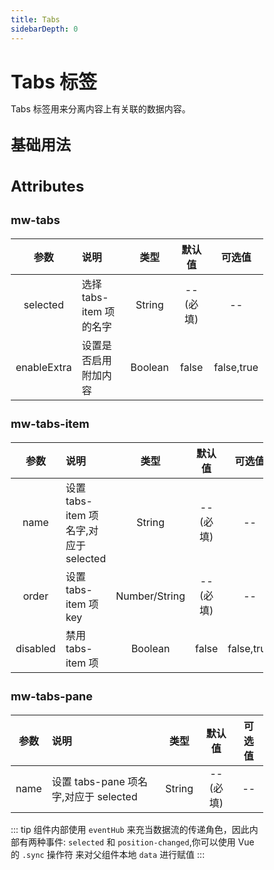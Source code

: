 ```yaml
---
title: Tabs
sidebarDepth: 0
---
```


<style lang="scss">
    * { margin: 0; padding: 0; box-sizing: border-box; }
    h1, h2, h3, h4, h5 {
        border-bottom: none;
    }
    h1 {
        font-size: 30px;
        line-height: 38px;
    }
    h2 {
        font-size: 24px;
        line-height: 32px;
    }
    h3 {
        font-size: 18px;
        line-height: 26px;
    }
    p {
        font-size: 14px;
    }
</style>

# Tabs 标签
Tabs 标签用来分离内容上有关联的数据内容。

## 基础用法
<ClientOnly>
    <tabs-demo></tabs-demo>
</ClientOnly>

## Attributes
### mw-tabs
| 参数          | 说明          | 类型   | 默认值 | 可选值 |
|:-------------:|:-------------|:------:|:------:|:------:|
| selected      |  选择 tabs-item 项的名字 | String |  --(必填)    | --     |
| enableExtra   |  设置是否启用附加内容 | Boolean |  false    | false,true     |

### mw-tabs-item
| 参数          | 说明          | 类型   | 默认值 | 可选值 |
|:-------------:|:-------------|:------:|:------:|:------:|
| name          |  设置 tabs-item 项名字,对应于 selected | String |  --(必填)    | --     |
| order         |  设置 tabs-item 项 key | Number/String |  --(必填)    | --     |
| disabled      |  禁用 tabs-item 项 | Boolean |  false    | false,true     |

### mw-tabs-pane
| 参数          | 说明          | 类型   | 默认值 | 可选值 |
|:-------------:|:-------------|:------:|:------:|:------:|
| name          |  设置 tabs-pane 项名字,对应于 selected | String |  --(必填)    | --     |

::: tip
组件内部使用 `eventHub` 来充当数据流的传递角色，因此内部有两种事件: `selected` 和 `position-changed`,你可以使用 Vue 的 `.sync` 操作符
来对父组件本地 `data` 进行赋值
:::




